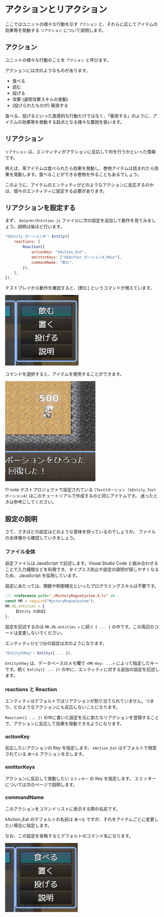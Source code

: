 アクションとリアクション
==========

ここではユニットの様々な行動を示す `アクション` と、それらに応じてアイテムの効果等を発動する `リアクション` について説明します。

アクション
----------

ユニットの様々な行動のことを `アクション` と呼びます。

アクションには次のようなものがあります。

- 食べる
- 読む
- 投げる
- 攻撃 (通常攻撃スキルの発動)
- (投げられたものが) 衝突する

食べる、投げるといった直感的な行動だけではなく、「衝突する」のように、アイテムの効果等を発動する起点となる様々な要因を扱います。

リアクション
----------

`リアクション` は、エンティティがアクションに反応して何を行うかといった情報です。

例えば、草アイテムは食べられたら効果を発動し、巻物アイテムは読まれたら効果を発動します。食べることができる巻物を作ることもあるでしょう。

このように、アイテムのエンティティがどのようなアクションに反応するのかは、個々のエンティティに設定する必要があります。

リアクションを設定する
----------

まず、 `data/mr/Entities.js` ファイルに次の設定を追加して動作を見てみましょう。説明は後ほど行います。

```js
"kEntity_ポーションA": Entity({
    reactions: [
        Reaction({
            actionKey: "kAction_Eat",
            emittorKeys: ["kEmittor_ポーションA_Main"],
            commandName: "飲む",
        }),
    ],
}),
```

テストプレイから動作を確認すると、[飲む] というコマンドが増えています。

![](img/action-and-reaction-1.png)

コマンドを選択すると、アイテムを使用することができます。

![](img/action-and-reaction-2.png)

!!! note
    テストプロジェクトで設定されている `[Test]ポーション (kEntity_TestポーションA)` はこのチュートリアルで作成するのと同じアイテムです。
    迷ったときは参考にしてください。

設定の説明
----------

さて、さきほどの設定はどのような意味を持っているのでしょうか。
ファイルの全体像から確認していきましょう。

### ファイル全体

設定ファイルは JavaScript で記述します。Visual Studio Code と組み合わせることで入力補間などを利用でき、タイプミス防止や設定の説明が探しやすくなるため、 JavaScript を採用しています。

設定にあたっては、関数や制御構文といったプログラミングスキルは不要です。

```js
/// <reference path="./MysteryRogueSystem.d.ts" />
const MR = require("MysteryRogueSystem");
MR.db.entities = {
    【Entity の設定】
};
```

設定を記述するのは `MR.db.entities =` に続く `{ ... }` の中です。この周辺のコードは変更しないでください。

エンティティひとつ分の設定は次のようになります。

```js
"EntityのKey": Entity({ ... }),
```

`EntityのKey` は、データベースのメモ欄で `<MR-Key: ...>` によって指定したキーです。続く `Entity({ ... })` の中に、エンティティに対する追加の設定を記述します。

### reactions と Reaction

エンティティはデフォルトではリアクションが割り当てられていません。つまり、どのようなアクションにも反応しないことになります。

`Reaction({ ... })` の中に書いた設定を元に新たなリアクションを登録することで、アクションに反応して効果を発動できるようになります。

### actionKey

反応したいアクションの Key を指定します。 `kAction_Eat` はデフォルトで用意されている `食べる` アクションを示します。

### emittorKeys

アクションに反応して発動したい `エミッター` の Key を指定します。
エミッターについては次のページで説明します。

### commandName

このアクションをコマンドリストに表示する際の名前です。

kAction_Eat のデフォルトの名前は `食べる` ですが、それをアイテムごとに変更したい場合に指定します。

なお、この設定を省略するとデフォルトのコマンド名になります。

![](img/action-and-reaction-3.png)



